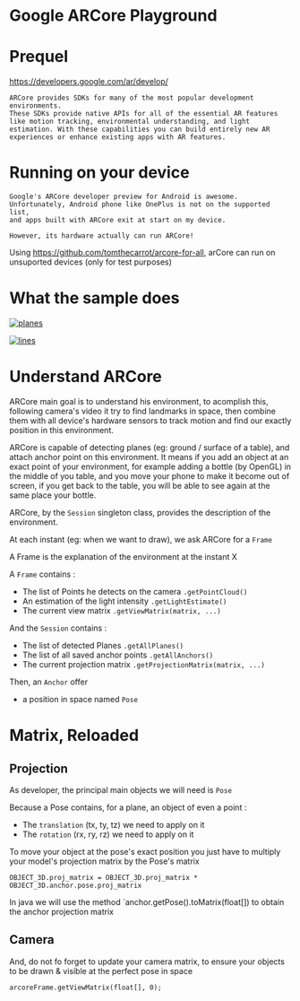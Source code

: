 # Google ARCore Playground

# Prequel

https://developers.google.com/ar/develop/

```
ARCore provides SDKs for many of the most popular development environments.
These SDKs provide native APIs for all of the essential AR features like motion tracking, environmental understanding, and light estimation. With these capabilities you can build entirely new AR experiences or enhance existing apps with AR features.
```

# Running on your device

```
Google's ARCore developer preview for Android is awesome.
Unfortunately, Android phone like OnePlus is not on the supported list,
and apps built with ARCore exit at start on my device.

However, its hardware actually can run ARCore!
```

Using https://github.com/tomthecarrot/arcore-for-all, arCore can run on unsuported devices (only for test purposes)

# What the sample does

[![planes](https://raw.githubusercontent.com/florent37/Google-ARCore-Playground/master/medias/plane.jpg)](https://github.com/florent37/Google-ARCore-Playground)

[![lines](https://raw.githubusercontent.com/florent37/Google-ARCore-Playground/master/medias/with_lines.jpg)](https://github.com/florent37/Google-ARCore-Playground)

# Understand ARCore

ARCore main goal is to understand his environment,
to acomplish this, following camera's video it try to find landmarks in space,
then combine them with all device's hardware sensors to track motion and find our exactly position in this environment.

ARCore is capable of detecting planes (eg: ground / surface of a table), and attach anchor point on this environment.
It means if you add an object at an exact point of your environment, for example adding a bottle (by OpenGL) in the middle of you table,
and you move your phone to make it become out of screen, if you get back to the table, you will be able to see again at the same place your bottle.

ARCore, by the `Session` singleton class, provides the description of the environment.

At each instant (eg: when we want to draw), we ask ARCore for a `Frame`

A Frame is the explanation of the environment at the instant X

A `Frame` contains :

- The list of Points he detects on the camera `.getPointCloud()`
- An estimation of the light intensity `.getLightEstimate()`
- The current view matrix `.getViewMatrix(matrix, ...)`

And the `Session` contains :
- The list of detected Planes `.getAllPlanes()`
- The list of all saved anchor points `.getAllAnchors()`
- The current projection matrix `.getProjectionMatrix(matrix, ...)`

Then, an `Anchor` offer
- a position in space named `Pose`

# Matrix, Reloaded

## Projection

As developer, the principal main objects we will need is `Pose`

Because a Pose contains, for a plane, an object of even a point  :
- The `translation` (tx, ty, tz) we need to apply on it
- The `rotation` (rx, ry, rz) we need to apply on it

To move your object at the pose's exact position you just have to multiply your model's projection matrix by the Pose's matrix

```
OBJECT_3D.proj_matrix = OBJECT_3D.proj_matrix * OBJECT_3D.anchor.pose.proj_matrix
```

In java we will use the method `anchor.getPose().toMatrix(float[]) to obtain the anchor projection matrix

## Camera

And, do not fo forget to update your camera matrix,
to ensure your objects to be drawn & visible at the perfect pose in space

`arcoreFrame.getViewMatrix(float[], 0);`